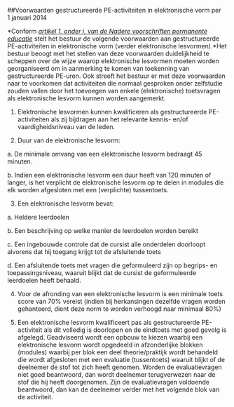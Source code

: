 <meta http-equiv='Content-Type' content='text/html; charset=utf-8' />

##Voorwaarden gestructureerde PE-activiteiten in elektronische vorm per 1 januari 2014

*Conform *[artikel 1, onder i, van de Nadere voorschriften permanente educatie](../../../../../../../../../../../pbo/nadere/voorschriften/permanente/educatie/BWBR0033451/README.md)* stelt het bestuur de volgende voorwaarden aan gestructureerde PE-activiteiten in elektronische vorm (verder elektronische lesvormen).*Het bestuur beoogt met het stellen van deze voorwaarden duidelijkheid te scheppen over de wijze waarop elektronische lesvormen moeten worden georganiseerd om in aanmerking te komen van toekenning van gestructureerde PE-uren. Ook streeft het bestuur er met deze voorwaarden naar te voorkomen dat activiteiten die normaal gesproken onder zelfstudie zouden vallen door het toevoegen van enkele (elektronische) toetsvragen als elektronische lesvorm kunnen worden aangemerkt. 

1. Elektronische lesvormen kunnen kwalificeren als gestructureerde PE-activiteiten als zij bijdragen aan het relevante kennis- en/of vaardigheidsniveau van de leden.  

2. Duur van de elektronische lesvorm: 

a. De minimale omvang van een elektronische lesvorm bedraagt 45 minuten.  

b. Indien een elektronische lesvorm een duur heeft van 120 minuten of langer, is het verplicht de elektronische lesvorm op te delen in modules die elk worden afgesloten met een (verplichte) tussentoets.    

3. Een elektronische lesvorm bevat: 

a. Heldere leerdoelen  

b. Een beschrijving op welke manier de leerdoelen worden bereikt  

c. Een ingebouwde controle dat de cursist alle onderdelen doorloopt alvorens dat hij toegang krijgt tot de afsluitende toets  

d. Een afsluitende toets met vragen die geformuleerd zijn op begrips- en toepassingsniveau, waaruit blijkt dat de cursist de geformuleerde leerdoelen heeft behaald.    

4. Voor de afronding van een elektronische lesvorm is een minimale toets score van 70% vereist (indien bij herkansingen dezelfde vragen worden gehanteerd, dient deze norm te worden verhoogd naar minimaal 80%)  

5. Een elektronische lesvorm kwalificeert pas als gestructureerde PE-activiteit als dit volledig is doorlopen en de eindtoets met goed gevolg is afgelegd.   Geadviseerd wordt een opbouw te kiezen waarbij een elektronische lesvorm wordt opgedeeld in afzonderlijke blokken (modules) waarbij per blok een deel theorie/praktijk wordt behandeld die wordt afgesloten met een evaluatie (tussentoets) waaruit blijkt of de deelnemer de stof tot zich heeft genomen. Worden de evaluatievragen niet goed beantwoord, dan wordt deelnemer terugverwezen naar de stof die hij heeft doorgenomen. Zijn de evaluatievragen voldoende beantwoord, dan kan de deelnemer verder met het volgende blok van de activiteit.  
